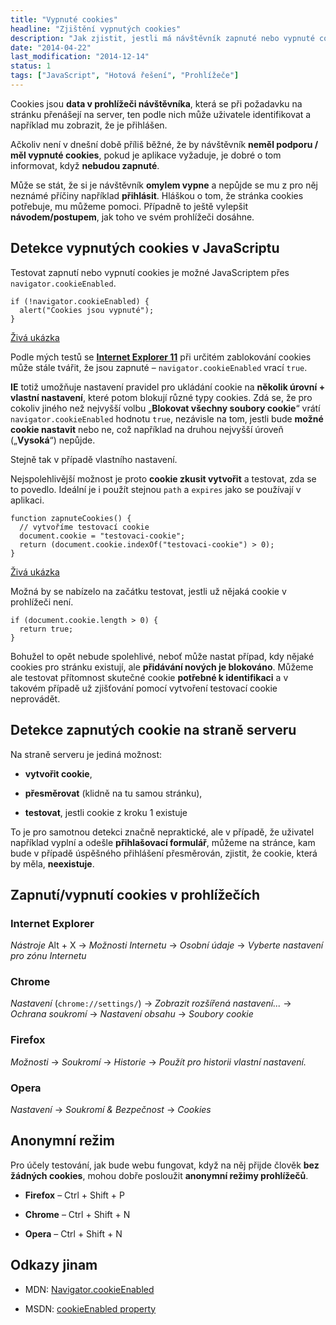 ```yaml
---
title: "Vypnuté cookies"
headline: "Zjištění vypnutých cookies"
description: "Jak zjistit, jestli má návštěvník zapnuté nebo vypnuté cookies."
date: "2014-04-22"
last_modification: "2014-12-14"
status: 1
tags: ["JavaScript", "Hotová řešení", "Prohlížeče"]
---
```


Cookies jsou **data v prohlížeči návštěvníka**, která se při požadavku na stránku přenášejí na server, ten podle nich může uživatele identifikovat a například mu zobrazit, že je přihlášen.

Ačkoliv není v dnešní době příliš běžné, že by návštěvník **neměl podporu / měl vypnuté cookies**, pokud je aplikace vyžaduje, je dobré o tom informovat, když **nebudou zapnuté**.

Může se stát, že si je návštěvník **omylem vypne** a nepůjde se mu z pro něj neznámé příčiny například **přihlásit**. Hláškou o tom, že stránka cookies potřebuje, mu můžeme pomoci. Případně to ještě vylepšit **návodem/postupem**, jak toho ve svém prohlížeči dosáhne.

## Detekce vypnutých cookies v JavaScriptu

Testovat zapnutí nebo vypnutí cookies je možné JavaScriptem přes `navigator.cookieEnabled`.

```
if (!navigator.cookieEnabled) {
  alert("Cookies jsou vypnuté");
}
```

[Živá ukázka](http://kod.djpw.cz/oucb)

Podle mých testů se [**Internet Explorer 11**](/ie11) při určitém zablokování cookies může stále tvářit, že jsou zapnuté – `navigator.cookieEnabled` vrací `true`.

**IE** totiž umožňuje nastavení pravidel pro ukládání cookie na **několik úrovní + vlastní nastavení**, které potom blokují různé typy cookies. Zdá se, že pro cokoliv jiného než nejvyšší volbu „**Blokovat všechny soubory cookie**“ vrátí `navigator.cookieEnabled` hodnotu `true`, nezávisle na tom, jestli bude **možné cookie nastavit** nebo ne, což například na druhou nejvyšší úroveň („**Vysoká**“) nepůjde.

Stejně tak v případě vlastního nastavení.

Nejspolehlivější možnost je proto **cookie zkusit vytvořit** a testovat, zda se to povedlo. Ideální je i použít stejnou `path` a `expires` jako se používají v aplikaci.

```
function zapnuteCookies() {
  // vytvoříme testovací cookie
  document.cookie = "testovaci-cookie";
  return (document.cookie.indexOf("testovaci-cookie") > 0);
}
```

[Živá ukázka](http://kod.djpw.cz/tqib)

Možná by se nabízelo na začátku testovat, jestli už nějaká cookie v prohlížeči není.

```
if (document.cookie.length > 0) {
  return true;
}
```

Bohužel to opět nebude spolehlivé, neboť může nastat případ, kdy nějaké cookies pro stránku existují, ale **přidávání nových je blokováno**. Můžeme ale testovat přítomnost skutečné cookie **potřebné k identifikaci** a v takovém případě už zjišťování pomocí vytvoření testovací cookie neprovádět.

## Detekce zapnutých cookie na straně serveru

Na straně serveru je jediná možnost:

  - **vytvořit cookie**,

  - **přesměrovat** (klidně na tu samou stránku),

  - **testovat**, jestli cookie z kroku 1 existuje

To je pro samotnou detekci značně nepraktické, ale v případě, že uživatel například vyplní a odešle **přihlašovací formulář**, můžeme na stránce, kam bude v případě úspěšného přihlášení přesměrován, zjistit, že cookie, která by měla, **neexistuje**.

## Zapnutí/vypnutí cookies v prohlížečích

### Internet Explorer

*Nástroje* Alt + X → *Možnosti Internetu* → *Osobní údaje* → *Vyberte nastavení pro zónu Internetu*

### Chrome

*Nastavení* (`chrome://settings/`) → *Zobrazit rozšířená nastavení...* → *Ochrana soukromí* → *Nastavení obsahu* → *Soubory cookie*

### Firefox

*Možnosti* → *Soukromí* → *Historie* → *Použít pro historii vlastní nastavení.*

### Opera

*Nastavení* → *Soukromí &amp; Bezpečnost* → *Cookies*

## Anonymní režim

Pro účely testování, jak bude webu fungovat, když na něj přijde člověk **bez žádných cookies**, mohou dobře posloužit **anonymní režimy prohlížečů**.

  - **Firefox** – Ctrl + Shift + P

  - **Chrome** – Ctrl + Shift + N

  - **Opera** – Ctrl + Shift + N

## Odkazy jinam

  - MDN: [Navigator.cookieEnabled](https://developer.mozilla.org/en-US/docs/Web/API/Navigator.cookieEnabled)

  - MSDN: [cookieEnabled property](http://msdn.microsoft.com/en-us/library/ms533694(v=vs.85).aspx)